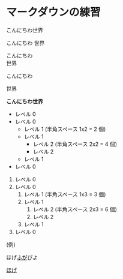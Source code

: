 # マークダウンの練習
こんにちわ世界

こんにちわ
世界

こんにちわ  
世界

こんにちわ

世界

**こんにちわ世界**

- レベル 0
- レベル 0
  - レベル 1 (半角スペース 1x2 = 2 個)
  - レベル 1
    - レベル 2 (半角スペース 2x2 = 4 個)
    - レベル 2
  - レベル 1
- レベル 0

1. レベル 0
2. レベル 0
   1. レベル 1 (半角スペース 1x3 = 3 個)
   1. レベル 1
      1. レベル 2 (半角スペース 2x3 = 6 個)
      1. レベル 2
   1. レベル 1
3. レベル 0

(例)  


ほげ[ふが](https://github.com/)ぴよ

[ほげ](./fuga/hoge.md)